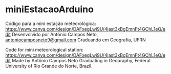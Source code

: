 # miniEstacaoArduino
Código para a mini estação meteorológica: https://www.canva.com/design/DAFxegLwi9U/4jast3xBgEmnFt4GChL1eQ/edit
Desenvolvido por Antônio Campos Neto, antoniocamposneto9@gmail.com
Graduando em Geografia, UFRN

Code for mini meteorological station:  https://www.canva.com/design/DAFxegLwi9U/4jast3xBgEmnFt4GChL1eQ/edit
Made by Antônio Campos Neto
Graduating in Geopraphy, Federal University of Rio Grande do Norte, Brazil.
